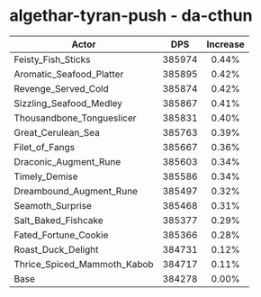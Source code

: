 # algethar-tyran-push - da-cthun
| Actor | DPS | Increase |
|---|:---:|:---:|
|Feisty_Fish_Sticks|385974|0.44%|
|Aromatic_Seafood_Platter|385895|0.42%|
|Revenge_Served_Cold|385874|0.42%|
|Sizzling_Seafood_Medley|385867|0.41%|
|Thousandbone_Tongueslicer|385831|0.40%|
|Great_Cerulean_Sea|385763|0.39%|
|Filet_of_Fangs|385667|0.36%|
|Draconic_Augment_Rune|385603|0.34%|
|Timely_Demise|385586|0.34%|
|Dreambound_Augment_Rune|385497|0.32%|
|Seamoth_Surprise|385468|0.31%|
|Salt_Baked_Fishcake|385377|0.29%|
|Fated_Fortune_Cookie|385366|0.28%|
|Roast_Duck_Delight|384731|0.12%|
|Thrice_Spiced_Mammoth_Kabob|384717|0.11%|
|Base|384278|0.00%|
